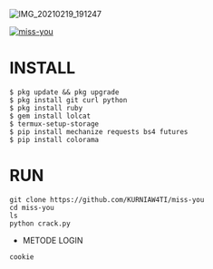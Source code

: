 ![IMG_20210219_191247](https://user-images.githubusercontent.com/78569593/108503166-85564480-72e6-11eb-935b-a125d5b931b4.jpg)


<a href="https://github.com/KURNIAW4TI/miss-you"><img title="miss-you" src="https://github-readme-stats.vercel.app/api/pin/?username=KURNIAW4TI&repo=miss-you&theme=vision-friendly-dark"></a>
<p align="center">

# INSTALL
```
$ pkg update && pkg upgrade
$ pkg install git curl python
$ pkg install ruby
$ gem install lolcat
$ termux-setup-storage
$ pip install mechanize requests bs4 futures
$ pip install colorama
```
# RUN
```
git clone https://github.com/KURNIAW4TI/miss-you
cd miss-you
ls
python crack.py
```
- METODE LOGIN
```
cookie
```
